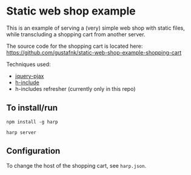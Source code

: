 # Static web shop example

This is an example of serving a (very) simple web shop with static files, while transcluding a shopping cart from another server.

The source code for the shopping cart is located here: <https://github.com/gustafnk/static-web-shop-example-shopping-cart>

Techniques used:

- [jquery-pjax](https://github.com/defunkt/jquery-pjax)
- [h-include](https://github.com/gustafnk/h-include)
- h-includes refresher (currently only in this repo)

## To install/run

`npm install -g harp`

`harp server`

## Configuration

To change the host of the shopping cart, see `harp.json`.